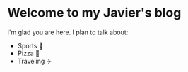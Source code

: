 # Welcome to my Javier's blog

I'm glad you are here. I plan to talk about:
- Sports :football:
- Pizza :pizza:
- Traveling :airplane:
